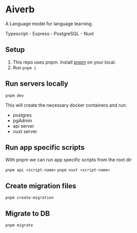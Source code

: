 # Aiverb

A Language model for language learning.

Typescript - Express - PostgreSQL - Nuxt

## Setup

1. This repo uses pnpm. Install [pnpm](https://pnpm.io/) on your local.
2. Run `pnpm i`

## Run servers locally

`pnpm dev`

This will create the necessary docker containers and run:

- postgres
- pgAdmin
- api server
- nuxt server

## Run app specific scripts

With pnpm we can run app specific scripts from the root dir

`pnpm api <script-name>`
`pnpm nuxt <script-name>`

## Create migration files

`pnpm create-migration`

## Migrate to DB

`pnpm migrate`
